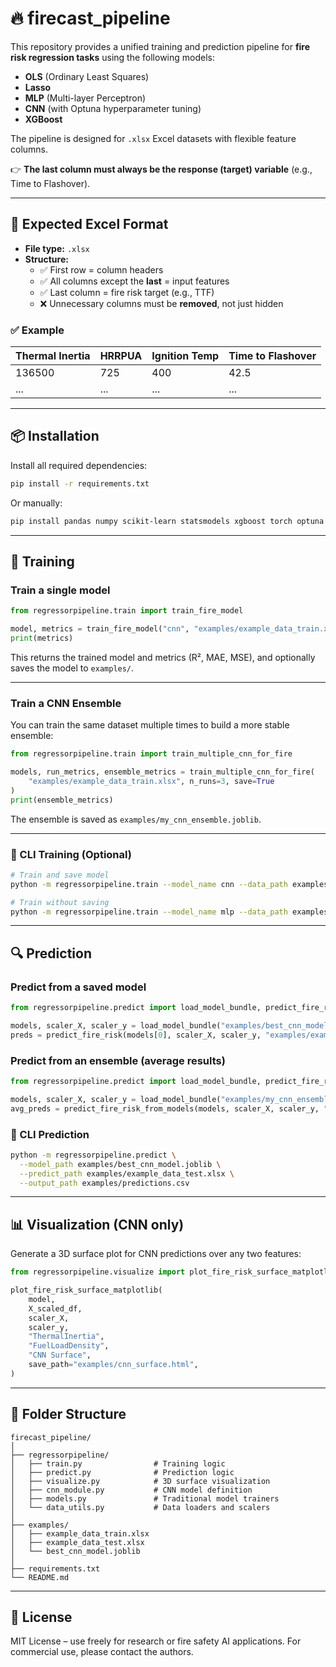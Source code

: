 
# 🔥 firecast_pipeline

This repository provides a unified training and prediction pipeline for **fire risk regression tasks** using the following models:

- **OLS** (Ordinary Least Squares)
- **Lasso**
- **MLP** (Multi-layer Perceptron)
- **CNN** (with Optuna hyperparameter tuning)
- **XGBoost**

The pipeline is designed for `.xlsx` Excel datasets with flexible feature columns.

👉 **The last column must always be the response (target) variable** (e.g., Time to Flashover).

---

## 📁 Expected Excel Format

- **File type:** `.xlsx`
- **Structure:**
  - ✅ First row = column headers
  - ✅ All columns except the **last** = input features
  - ✅ Last column = fire risk target (e.g., TTF)
  - ❌ Unnecessary columns must be **removed**, not just hidden

### ✅ Example

| Thermal Inertia | HRRPUA | Ignition Temp | Time to Flashover |
|-----------------|--------|----------------|--------------------|
| 136500          | 725    | 400            | 42.5               |
| ...             | ...    | ...            | ...                |

---

## 📦 Installation

Install all required dependencies:

```bash
pip install -r requirements.txt
```

Or manually:

```bash
pip install pandas numpy scikit-learn statsmodels xgboost torch optuna openpyxl joblib plotly
```

---

## 🚀 Training

### Train a single model

```python
from regressorpipeline.train import train_fire_model

model, metrics = train_fire_model("cnn", "examples/example_data_train.xlsx", save=True)
print(metrics)
```

This returns the trained model and metrics (R², MAE, MSE), and optionally saves the model to `examples/`.

---

### Train a CNN Ensemble

You can train the same dataset multiple times to build a more stable ensemble:

```python
from regressorpipeline.train import train_multiple_cnn_for_fire

models, run_metrics, ensemble_metrics = train_multiple_cnn_for_fire(
    "examples/example_data_train.xlsx", n_runs=3, save=True
)
print(ensemble_metrics)
```

The ensemble is saved as `examples/my_cnn_ensemble.joblib`.

---

### 🔧 CLI Training (Optional)

```bash
# Train and save model
python -m regressorpipeline.train --model_name cnn --data_path examples/example_data_train.xlsx

# Train without saving
python -m regressorpipeline.train --model_name mlp --data_path examples/example_data_train.xlsx --no_save
```

---

## 🔍 Prediction

### Predict from a saved model

```python
from regressorpipeline.predict import load_model_bundle, predict_fire_risk

models, scaler_X, scaler_y = load_model_bundle("examples/best_cnn_model.joblib")
preds = predict_fire_risk(models[0], scaler_X, scaler_y, "examples/example_data_test.xlsx")
```

### Predict from an ensemble (average results)

```python
from regressorpipeline.predict import load_model_bundle, predict_fire_risk_from_models

models, scaler_X, scaler_y = load_model_bundle("examples/my_cnn_ensemble.joblib")
avg_preds = predict_fire_risk_from_models(models, scaler_X, scaler_y, "examples/example_data_test.xlsx")
```

### 🔧 CLI Prediction

```bash
python -m regressorpipeline.predict \
  --model_path examples/best_cnn_model.joblib \
  --predict_path examples/example_data_test.xlsx \
  --output_path examples/predictions.csv
```

---

## 📊 Visualization (CNN only)

Generate a 3D surface plot for CNN predictions over any two features:

```python
from regressorpipeline.visualize import plot_fire_risk_surface_matplotlib

plot_fire_risk_surface_matplotlib(
    model,
    X_scaled_df,
    scaler_X,
    scaler_y,
    "ThermalInertia",
    "FuelLoadDensity",
    "CNN Surface",
    save_path="examples/cnn_surface.html",
)
```

---

## 📂 Folder Structure

```text
firecast_pipeline/
│
├── regressorpipeline/
│   ├── train.py                # Training logic
│   ├── predict.py              # Prediction logic
│   ├── visualize.py            # 3D surface visualization
│   ├── cnn_module.py           # CNN model definition
│   ├── models.py               # Traditional model trainers
│   └── data_utils.py           # Data loaders and scalers
│
├── examples/
│   ├── example_data_train.xlsx
│   ├── example_data_test.xlsx
│   └── best_cnn_model.joblib
│
├── requirements.txt
└── README.md
```

---

## 📜 License

MIT License – use freely for research or fire safety AI applications. For commercial use, please contact the authors.
